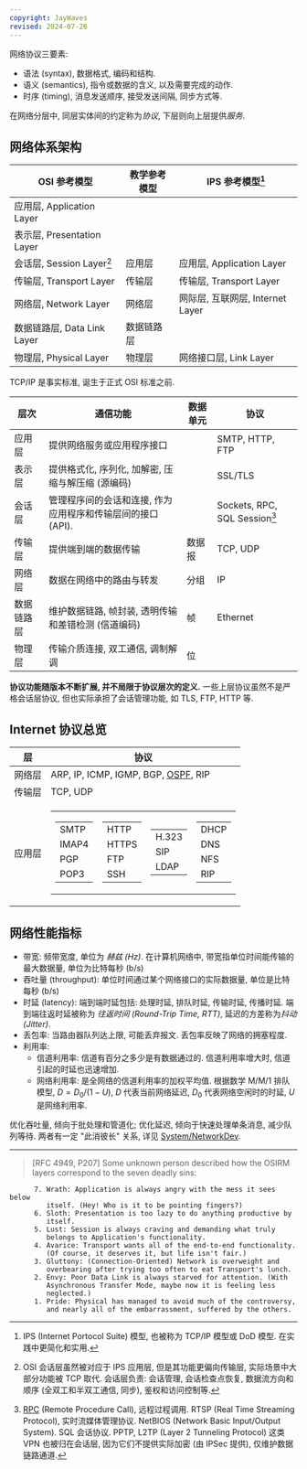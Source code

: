 ```yaml
---
copyright: JayWaves
revised: 2024-07-26
---
```


网络协议三要素:
- 语法 (syntax), 数据格式, 编码和结构. 
- 语义 (semantics), 指令或数据的含义, 以及需要完成的动作.
- 时序 (timing), 消息发送顺序, 接受发送间隔, 同步方式等.

在网络分层中, 同层实体间的约定称为*协议*, 下层则向上层提供*服务*.

## 网络体系架构

| OSI 参考模型 | 教学参考模型 | IPS 参考模型[^1] |
| ---------------- | ------------ | ------------------- | 
| 应用层, Application Layer           |              |                     |          
| 表示层, Presentation Layer           |              |                     |          
| 会话层, Session Layer[^2]           | 应用层       | 应用层, Application Layer          |      
| 传输层, Transport Layer           | 传输层       | 传输层, Transport Layer      | 
| 网络层, Network Layer           | 网络层       | 网际层, 互联网层, Internet Layer                   | 
| 数据链路层, Data Link Layer       | 数据链路层   |           | 
| 物理层, Physical Layer           | 物理层       | 网络接口层, Link Layer          | 

TCP/IP 是事实标准, 诞生于正式 OSI 标准之前.

| 层次       | 通信功能                                            | 数据单元 | 协议                          | 
| ---------- | --------------------------------------------------- | -------- | ----------------------------- |
| 应用层     | 提供网络服务或应用程序接口                          |          | SMTP, HTTP, FTP               |
| 表示层     | 提供格式化, 序列化, 加解密, 压缩与解压缩 (源编码)   |          | SSL/TLS                       |
| 会话层     | 管理程序间的会话和连接, 作为应用程序和传输层间的接口 (API).                            |          | Sockets, RPC, SQL Session[^3] |
| 传输层     | 提供端到端的数据传输                                | 数据报   | TCP, UDP                      |
| 网络层     | 数据在网络中的路由与转发                            | 分组     | IP                            |
| 数据链路层 | 维护数据链路, 帧封装, 透明传输和差错检测 (信道编码) | 帧       | Ethernet                      |
| 物理层     | 传输介质连接, 双工通信, 调制解调                    | 位       |                               |

**协议功能随版本不断扩展, 并不局限于协议层次的定义.** 一些上层协议虽然不是严格会话层协议, 但也实际承担了会话管理功能, 如 TLS, FTP, HTTP 等.


## Internet 协议总览

| 层     | 协议                           |
| ------ | ------------------------------ |
| 网络层 | ARP, IP, ICMP, IGMP, BGP, [OSPF](网络层/OSPF.md), RIP |
| 传输层 | TCP, UDP                       |
| 应用层 |           <table> <tr><td><table><tr> <td>SMTP</td></tr> <tr> <td>IMAP4</td> </tr> <tr> <td>PGP</td> </tr><tr> <td>POP3</td> </tr></table></td><td><table> <tr> <td>HTTP</td> </tr> <tr> <td>HTTPS</td> </tr> <tr> <td>FTP</td> </tr>  <tr> <td>SSH</td> </tr></table></td><td> <table><tr><td>H.323</td></tr><tr><td>SIP</td><tr><td>LDAP</td></tr></table></td><td><table><tr><td>DHCP</td></tr><tr><td>DNS</td><tr><td>NFS</td></tr><tr><td>RIP</td></tr></table></td></tr></table>                     |

## 网络性能指标

- 带宽: 频带宽度, 单位为 *赫兹 (Hz)*. 在计算机网络中, 带宽指单位时间能传输的最大数据量, 单位为比特每秒 (b/s)
- 吞吐量 (throughput): 单位时间通过某个网络接口的实际数据量, 单位是比特每秒 (b/s)
- 时延 (latency): 端到端时延包括: 处理时延, 排队时延, 传输时延, 传播时延. 端到端往返时延被称为 *往返时间 (Round-Trip Time, RTT)*, 延迟的方差称为*抖动 (Jitter)*. 
- 丢包率: 当路由器队列达上限, 可能丢弃报文. 丢包率反映了网络的拥塞程度.
- 利用率:
	- 信道利用率: 信道有百分之多少是有数据通过的. 信道利用率增大时, 信道引起的时延也迅速增加.
	- 网络利用率: 是全网络的信道利用率的加权平均值. 根据数学 M/M/1 排队模型, $D=D_{0}/(1-U)$, $D$ 代表当前网络延迟, $D_{0}$ 代表网络空闲时的时延, $U$ 是网络利用率.

优化吞吐量, 倾向于批处理和管道化; 优化延迟, 倾向于快速处理单条消息, 减少队列等待. 两者有一定 "此消彼长" 关系, 详见 [System/NetworkDev](../System/IO%20&%20IPC/ReadMe.md). 

***

> [RFC 4949, P207] Some unknown person described how the OSIRM layers correspond to the seven deadly sins:
```
      7. Wrath: Application is always angry with the mess it sees below
         itself. (Hey! Who is it to be pointing fingers?)
      6. Sloth: Presentation is too lazy to do anything productive by
         itself.
      5. Lust: Session is always craving and demanding what truly
         belongs to Application's functionality.
      4. Avarice: Transport wants all of the end-to-end functionality.
         (Of course, it deserves it, but life isn't fair.)
      3. Gluttony: (Connection-Oriented) Network is overweight and
         overbearing after trying too often to eat Transport's lunch.
      2. Envy: Poor Data Link is always starved for attention. (With
         Asynchronous Transfer Mode, maybe now it is feeling less
         neglected.)
      1. Pride: Physical has managed to avoid much of the controversy,
         and nearly all of the embarrassment, suffered by the others.
```

[^1]: IPS (Internet Portocol Suite) 模型, 也被称为 TCP/IP 模型或 DoD 模型. 在实践中更简化和实用.

[^3]: [RPC](System/IPC/RPC.md) (Remote Procedure Call), 远程过程调用. RTSP (Real Time Streaming Protocol), 实时流媒体管理协议. NetBIOS (Network Basic Input/Output System). SQL 会话协议. PPTP, L2TP (Layer 2 Tunneling Protocol) 这类 VPN 也被归在会话层, 因为它们不提供实际加密 (由 IPSec 提供), 仅维护数据链路通道.

[^2]: OSI 会话层虽然被对应于 IPS 应用层, 但是其功能更偏向传输层, 实际场景中大部分功能被 TCP 取代. 会话层负责: 会话管理, 会话检查点恢复, 数据流方向和顺序 (全双工和半双工通信, 同步), 鉴权和访问控制等.